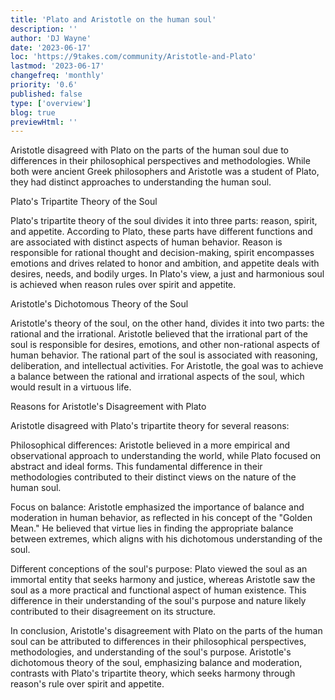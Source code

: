 ```yaml
---
title: 'Plato and Aristotle on the human soul'
description: ''
author: 'DJ Wayne'
date: '2023-06-17'
loc: 'https://9takes.com/community/Aristotle-and-Plato'
lastmod: '2023-06-17'
changefreq: 'monthly'
priority: '0.6'
published: false
type: ['overview']
blog: true
previewHtml: ''
---
```


<!--
Why did Aristotle disagree with Plato on the parts of the human soul? Plato said there were three parts, reason, spirit, and appetite. And Aristotle just thought there were 2 rational and the irrational -->

<p class="firstLetter">Aristotle disagreed with Plato on the parts of the human soul due to differences in their philosophical perspectives and methodologies. While both were ancient Greek philosophers and Aristotle was a student of Plato, they had distinct approaches to understanding the human soul.</p>

Plato's Tripartite Theory of the Soul

Plato's tripartite theory of the soul divides it into three parts: reason, spirit, and appetite. According to Plato, these parts have different functions and are associated with distinct aspects of human behavior. Reason is responsible for rational thought and decision-making, spirit encompasses emotions and drives related to honor and ambition, and appetite deals with desires, needs, and bodily urges. In Plato's view, a just and harmonious soul is achieved when reason rules over spirit and appetite.

Aristotle's Dichotomous Theory of the Soul

Aristotle's theory of the soul, on the other hand, divides it into two parts: the rational and the irrational. Aristotle believed that the irrational part of the soul is responsible for desires, emotions, and other non-rational aspects of human behavior. The rational part of the soul is associated with reasoning, deliberation, and intellectual activities. For Aristotle, the goal was to achieve a balance between the rational and irrational aspects of the soul, which would result in a virtuous life.

Reasons for Aristotle's Disagreement with Plato

Aristotle disagreed with Plato's tripartite theory for several reasons:

Philosophical differences: Aristotle believed in a more empirical and observational approach to understanding the world, while Plato focused on abstract and ideal forms. This fundamental difference in their methodologies contributed to their distinct views on the nature of the human soul.

Focus on balance: Aristotle emphasized the importance of balance and moderation in human behavior, as reflected in his concept of the "Golden Mean." He believed that virtue lies in finding the appropriate balance between extremes, which aligns with his dichotomous understanding of the soul.

Different conceptions of the soul's purpose: Plato viewed the soul as an immortal entity that seeks harmony and justice, whereas Aristotle saw the soul as a more practical and functional aspect of human existence. This difference in their understanding of the soul's purpose and nature likely contributed to their disagreement on its structure.

In conclusion, Aristotle's disagreement with Plato on the parts of the human soul can be attributed to differences in their philosophical perspectives, methodologies, and understanding of the soul's purpose. Aristotle's dichotomous theory of the soul, emphasizing balance and moderation, contrasts with Plato's tripartite theory, which seeks harmony through reason's rule over spirit and appetite.
